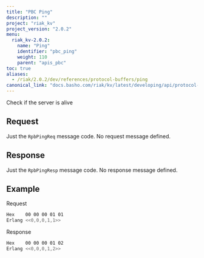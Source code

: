 ```yaml
---
title: "PBC Ping"
description: ""
project: "riak_kv"
project_version: "2.0.2"
menu:
  riak_kv-2.0.2:
    name: "Ping"
    identifier: "pbc_ping"
    weight: 110
    parent: "apis_pbc"
toc: true
aliases:
  - /riak/2.0.2/dev/references/protocol-buffers/ping
canonical_link: "docs.basho.com/riak/kv/latest/developing/api/protocol-buffers/ping"
---
```


Check if the server is alive

## Request

Just the `RpbPingReq` message code. No request message defined.

## Response

Just the `RpbPingResp` message code. No response message defined.

## Example

Request

```bash
Hex    00 00 00 01 01
Erlang <<0,0,0,1,1>>
```

Response

```bash
Hex    00 00 00 01 02
Erlang <<0,0,0,1,2>>
```
